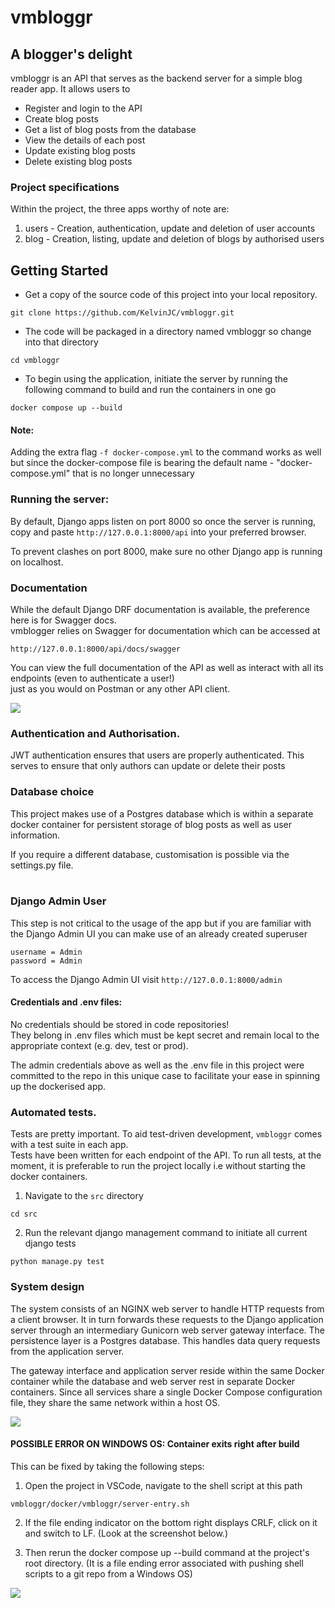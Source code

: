 # vmbloggr

## A blogger's delight


vmbloggr is an API that serves as the backend server for a simple blog reader app. It allows users to 
* Register and login to the API
* Create blog posts
* Get a list of blog posts from the database
* View the details of each post
* Update existing blog posts
* Delete existing blog posts


### Project specifications
Within the project, the three apps worthy of note are:
1. users - Creation, authentication, update and deletion of user accounts 
2. blog - Creation, listing, update and deletion of blogs by authorised users  



## Getting Started

* Get a copy of the source code of this project into your local repository.

```
git clone https://github.com/KelvinJC/vmbloggr.git
```

* The code will be packaged in a directory named vmbloggr so change into that directory

```
cd vmbloggr
```

* To begin using the application, initiate the server by running the following command to build and run the containers in one go

```
docker compose up --build 
```
#### Note:
Adding the extra flag `-f docker-compose.yml` to the command works as well 
but since the docker-compose file is bearing the default name - "docker-compose.yml" 
that is no longer unnecessary


### Running the server:
By default, Django apps listen on port 8000 so once the server is running, 
copy and paste ```http://127.0.0.1:8000/api``` into your preferred browser.<br>

To prevent clashes on port 8000, make sure no other Django app is running on localhost.


### Documentation
While the default Django DRF documentation is available, the preference here is for Swagger docs. <br>
vmblogger relies on Swagger for documentation which can be accessed at

```http://127.0.0.1:8000/api/docs/swagger``` 

You can view the full documentation of the API as well as interact with all its endpoints (even to authenticate a user!) <br>
just as you would on Postman or any other API client.


![](zdoc_images/api_screenshot.png)


### Authentication and Authorisation.

JWT authentication ensures that users are properly authenticated. 
This serves to ensure that only authors can update or delete their posts

### Database choice
This project makes use of a Postgres database which is within a separate docker container 
for persistent storage of blog posts as well as user information. 

If you require a different database, customisation is possible via the settings.py file. <br><br>


### Django Admin User
This step is not critical to the usage of the app but if you are familiar with the Django Admin UI you can make use of an already created superuser 

```
username = Admin
password = Admin
```

To access the Django Admin UI visit ```http://127.0.0.1:8000/admin```

#### Credentials and .env files: 
No credentials should be stored in code repositories! <br>
They belong in .env files which must be kept secret and remain local to the appropriate context (e.g. dev, test or prod). 

The admin credentials above as well as the .env file in this project were committed to the repo 
in this unique case to facilitate your ease in spinning up the dockerised app.


### Automated tests. 
Tests are pretty important. To aid test-driven development, ```vmbloggr``` comes with a test suite in each app. <br>
Tests have been written for each endpoint of the API.
To run all tests, at the moment, it is preferable to run the project locally i.e without starting the docker containers.


1. Navigate to the ```src``` directory

```
cd src
```

2. Run the relevant django management command to initiate all current django tests<br>

```
python manage.py test
```

### System design
The system consists of an NGINX web server to handle HTTP requests from a client browser. It in turn forwards these requests to the Django application server through an intermediary Gunicorn web server gateway interface.
The persistence layer is a Postgres database. This handles data query requests from the application server.

The gateway interface and application server reside within the same Docker container while the database and web server rest in separate Docker containers. Since all services share a single Docker Compose configuration file, they share the same network within a host OS.

![](zdoc_images/api_architecture.png)



#### POSSIBLE ERROR ON WINDOWS OS: Container exits right after build 
This can be fixed by taking the following steps:
1. Open the project in VSCode, navigate to the shell script at this path

``` vmbloggr/docker/vmbloggr/server-entry.sh ```

2. If the file ending indicator on the bottom right displays CRLF, click on it and switch to LF. (Look at the screenshot below.)

3. Then rerun the docker compose up --build command at the project's root directory.
(It is a file ending error associated with pushing shell scripts to a git repo from a Windows OS)

![](zdoc_images/shell-script-snapshot.png)


